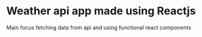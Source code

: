 # Weather api app made using Reactjs

Main focus fetching data from api and using functional react components